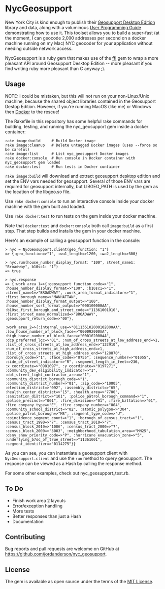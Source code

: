 # NycGeosupport

New York City is kind enough to publish their [Geosupport Desktop Edition](https://www1.nyc.gov/site/planning/data-maps/open-data/dwn-gde-home.page) library and data, along with a voluminous [User Programming Guide](http://www1.nyc.gov/assets/planning/download/pdf/data-maps/open-data/upg.pdf) demonstrating how to use it. This toolset allows you to build a super-fast (at the moment, I can geocode 2,000 addresses per second on a docker machine running on my Mac) NYC geocoder for your application without needing outside network access.

NycGeosupport is a ruby gem that makes use of the [ffi](https://github.com/ffi/ffi) gem to wrap a more pleasant API around Geosupport Desktop Edition -- more pleasant if you find writing ruby more pleasant than C anyway ;). 


## Usage

NOTE: I could be mistaken, but this will not run on your non-Linux/Unix machine, because the shared object libraries contained in the Geosupport Destop Edition. However, if you're running MacOS (like me) or Windows then [Docker](https://docs.docker.com) to the rescue!

The Rakefile in this repository has some helpful rake commands for building, testing, and running the nyc_geosupport gem inside a docker container:  
```
rake image:build     # Build Docker image
rake image:cleanup   # Delete untagged Docker images (uses --force so be careful)
rake image:list      # List nyc_geosupport Docker images 
rake docker:console  # Run console in Docker container with nyc_geosupport gem loaded
rake docker:test     # Run tests in Docker container
```

`rake image:build` will download and extract geosupport desktop edition and set the ENV vars needed for geosupport. Several of those ENV vars are required for geosupport internally, but LIBGEO_PATH is used by the gem as the location of the libgeo.so file.

Use `rake docker:console` to run an interactive console inside your docker machine with the gem built and loaded.

Use `rake docker:test` to run tests on the gem inside your docker machine.

Note that `docker:test` and `docker:console` both call `image:build` as a first step. That step builds and installs the gem in your docker machine. 

Here's an example of calling a geosupport function in the console:

```
> nyc = NycGeosupport.client(geo_function: "1")
=> {:geo_function=>"1", :wa1_length=>1200, :wa2_length=>300}

> nyc.run(house_number_display_format: "100", street_name1: "Broadway", b10sc1: "1")
=> true

> nyc.response
=> {:work_area_1=>{:geosupport_function_code=>"1", :house_number_display_format=>"100", :b10sc1=>"1", :street_name1=>"BROADWAY", :work_area_format_indicator=>"1", :first_borough_name=>"MANHATTAN", :house_number_display_format_output=>"100", :house_number_sort_format_output=>"000100000AA", :b10sc_first_borough_and_street_code=>"11361001010", :first_street_name_normalized=>"BROADWAY", :geosupport_return_code=>"00"},

:work_area_2=>{:internal_use=>"011136102000102000AA", :low_house_number_of_block_face=>"000092000AA", :high_house_number_of_block_face=>"000102000AA", :dcp_preferred_lgc=>"01", :num_of_cross_streets_at_low_address_end=>1, :list_of_cross_streets_at_low_address_end=>"132910", :num_of_cross_streets_at_high_address_end=>1, :list_of_cross_streets_at_high_address_end=>"128870", :borough_code=>"1", :face_code=>"0755", :sequence_number=>"01055", :side_of_street_indicator=>"R", :segment_length_in_feet=>236, :x_coordinate=>"0981097", :y_coordinate=>"0197271", :community_dev_eligibility_indicator=>"I", :dot_street_light_contractor_area=>"1", :community_district_borough_code=>"1", :community_district_number=>"01", :zip_code=>"10005", :election_district=>"092", :assembly_district=>"65", :health_center_district=>"15", :health_area=>"7700", :sanitation_district=>"101", :police_patrol_borough_command=>"1", :police_precinct=>"001", :fire_division=>"01", :fire_battalion=>"01", :fire_company_type=>"E", :fire_company_number=>"004", :community_school_district=>"02", :atomic_polygon=>"304", :police_patrol_borough=>"MS", :segment_type_code=>"U", :coincidence_segment_count=>"1", :borough_of_census_tract=>"1", :census_tract_1990=>"7", :census_tract_2010=>"7", :census_block_2010=>"1006", :census_tract_2000=>"7", :census_block_2000=>"3003", :neighborhood_tabulation_area=>"MN25", :dsny_snow_priority_code=>"P", :hurricane_evacuation_zone=>"5", :underlying_b7sc_of_true_street=>"11361001", :segment_identifier=>"0114275"}}
```

As you can see, you can instantiate a geosupport client with `NycGeosupport.client` and use the `run` method to query geosupport. The response can be viewed as a Hash by calling the response method.

For some other examples, check out nyc_geosupport_test.rb. 


## To Do
- Finish work area 2 layouts
- Error/exception handling
- More tests
- Better responses than just a Hash
- Documentation


## Contributing

Bug reports and pull requests are welcome on GitHub at https://github.com/jordanderson/nyc_geosupport.


## License

The gem is available as open source under the terms of the [MIT License](http://opensource.org/licenses/MIT).

